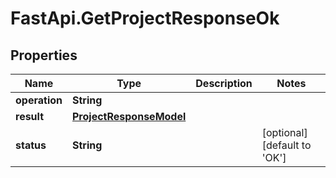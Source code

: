 # FastApi.GetProjectResponseOk

## Properties

Name | Type | Description | Notes
------------ | ------------- | ------------- | -------------
**operation** | **String** |  | 
**result** | [**ProjectResponseModel**](ProjectResponseModel.md) |  | 
**status** | **String** |  | [optional] [default to &#39;OK&#39;]


